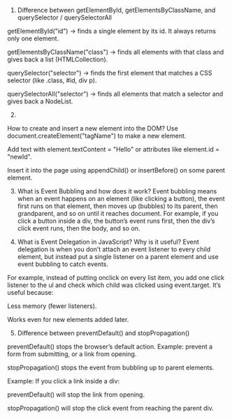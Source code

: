 1. Difference between getElementById, getElementsByClassName, and querySelector / querySelectorAll

getElementById("id") → finds a single element by its id. It always returns only one element.

getElementsByClassName("class") → finds all elements with that class and gives back a list (HTMLCollection).

querySelector("selector") → finds the first element that matches a CSS selector (like .class, #id, div p).

querySelectorAll("selector") → finds all elements that match a selector and gives back a NodeList.

2.
How to create and insert a new element into the DOM?
Use document.createElement("tagName") to make a new element.

Add text with element.textContent = "Hello" or attributes like element.id = "newId".

Insert it into the page using appendChild() or insertBefore() on some parent element.

3. What is Event Bubbling and how does it work?
   Event bubbling means when an event happens on an element (like clicking a button), the event first runs on that element, then moves up (bubbles) to its parent,
   then grandparent, and so on until it reaches document. For example, if you click a button inside a div, the button’s event runs first, then the div’s click event runs, then the body, and so on.

 4. What is Event Delegation in JavaScript? Why is it useful?
Event delegation is when you don’t attach an event listener to every child element, but instead put a single listener on a parent element and use event bubbling to catch events.

For example, instead of putting onclick on every list item, you add one click listener to the ul and check which child was clicked using event.target.
It’s useful because:

Less memory (fewer listeners).

Works even for new elements added later.


5. Difference between preventDefault() and stopPropagation()

preventDefault() stops the browser’s default action. Example: prevent a form from submitting, or a link from opening.

stopPropagation() stops the event from bubbling up to parent elements.

Example: If you click a link inside a div:

preventDefault() will stop the link from opening.

stopPropagation() will stop the click event from reaching the parent div.  
